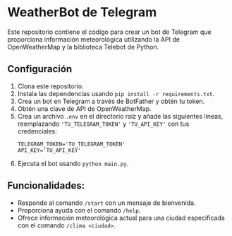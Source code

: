 # WeatherBot de Telegram

Este repositorio contiene el código para crear un bot de Telegram que proporciona información meteorológica utilizando la API de OpenWeatherMap y la biblioteca Telebot de Python.

## Configuración

1. Clona este repositorio.
2. Instala las dependencias usando `pip install -r requirements.txt`.
3. Crea un bot en Telegram a través de BotFather y obtén tu token.
4. Obtén una clave de API de OpenWeatherMap.
5. Crea un archivo `.env` en el directorio raíz y añade las siguientes líneas, reemplazando `'TU_TELEGRAM_TOKEN'` y `'TU_API_KEY'` con tus credenciales:
   ```
   TELEGRAM_TOKEN='TU_TELEGRAM_TOKEN'
   API_KEY='TU_API_KEY'
   ```
6. Ejecuta el bot usando `python main.py`.

## Funcionalidades:

- Responde al comando `/start` con un mensaje de bienvenida.
- Proporciona ayuda con el comando `/help`.
- Ofrece información meteorológica actual para una ciudad especificada con el comando `/clima <ciudad>`. 